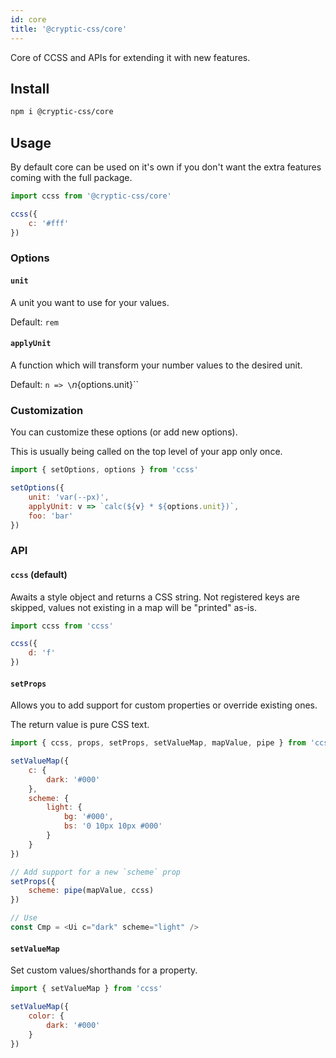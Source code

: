```yaml
---
id: core
title: '@cryptic-css/core'
---
```


Core of CCSS and APIs for extending it with new features.

## Install

```sh
npm i @cryptic-css/core
```

## Usage

By default core can be used on it's own if you don't want the
extra features coming with the full package.

```js
import ccss from '@cryptic-css/core'

ccss({
    c: '#fff'
})
```

### Options

#### `unit`

A unit you want to use for your values.

Default: `rem`

#### `applyUnit`

A function which will transform your number values to the desired unit.

Default: `n => \`${n}${options.unit}\``

### Customization

You can customize these options (or add new options).

This is usually being called on the top level of your app only once.

```js
import { setOptions, options } from 'ccss'

setOptions({
    unit: 'var(--px)',
    applyUnit: v => `calc(${v} * ${options.unit})`,
    foo: 'bar'
})
```

### API

#### `ccss` (default)

Awaits a style object and returns a CSS string. Not registered keys are skipped,
values not existing in a map will be "printed" as-is.

```js
import ccss from 'ccss'
```

```js live
ccss({
    d: 'f'
})
```

#### `setProps`

Allows you to add support for custom properties
or override existing ones.

The return value is pure CSS text.

```js
import { ccss, props, setProps, setValueMap, mapValue, pipe } from 'ccss'

setValueMap({
    c: {
        dark: '#000'
    },
    scheme: {
        light: {
            bg: '#000',
            bs: '0 10px 10px #000'
        }
    }
})

// Add support for a new `scheme` prop
setProps({
    scheme: pipe(mapValue, ccss)
})

// Use
const Cmp = <Ui c="dark" scheme="light" />
```

#### `setValueMap`

Set custom values/shorthands for a property.

```js
import { setValueMap } from 'ccss'

setValueMap({
    color: {
        dark: '#000'
    }
})
```
